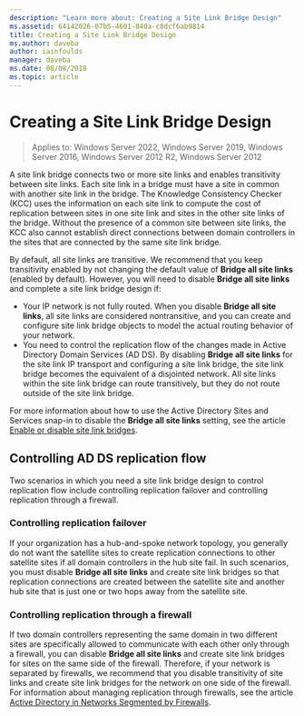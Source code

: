 ```yaml
---
description: "Learn more about: Creating a Site Link Bridge Design"
ms.assetid: 64142026-07b5-4601-840a-c8dcf6ab9814
title: Creating a Site Link Bridge Design
ms.author: daveba
author: iainfoulds
manager: daveba
ms.date: 08/08/2018
ms.topic: article
---
```


# Creating a Site Link Bridge Design

>Applies to: Windows Server 2022, Windows Server 2019, Windows Server 2016, Windows Server 2012 R2, Windows Server 2012

A site link bridge connects two or more site links and enables transitivity between site links. Each site link in a bridge must have a site in common with another site link in the bridge. The Knowledge Consistency Checker (KCC) uses the information on each site link to compute the cost of replication between sites in one site link and sites in the other site links of the bridge. Without the presence of a common site between site links, the KCC also cannot establish direct connections between domain controllers in the sites that are connected by the same site link bridge.

By default, all site links are transitive. We recommend that you keep transitivity enabled by not changing the default value of **Bridge all site links** (enabled by default). However, you will need to disable **Bridge all site links** and complete a site link bridge design if:

- Your IP network is not fully routed. When you disable **Bridge all site links**, all site links are considered nontransitive, and you can create and configure site link bridge objects to model the actual routing behavior of your network.
- You need to control the replication flow of the changes made in Active Directory Domain Services (AD DS). By disabling **Bridge all site links** for the site link IP transport and configuring a site link bridge, the site link bridge becomes the equivalent of a disjointed network. All site links within the site link bridge can route transitively, but they do not route outside of the site link bridge.

For more information about how to use the Active Directory Sites and Services snap-in to disable the **Bridge all site links** setting, see the article [Enable or disable site link bridges](/previous-versions/windows/it-pro/windows-server-2003/cc738789(v=ws.10)).

## Controlling AD DS replication flow

Two scenarios in which you need a site link bridge design to control replication flow include controlling replication failover and controlling replication through a firewall.

### Controlling replication failover

If your organization has a hub-and-spoke network topology, you generally do not want the satellite sites to create replication connections to other satellite sites if all domain controllers in the hub site fail. In such scenarios, you must disable **Bridge all site links** and create site link bridges so that replication connections are created between the satellite site and another hub site that is just one or two hops away from the satellite site.

### Controlling replication through a firewall

If two domain controllers representing the same domain in two different sites are specifically allowed to communicate with each other only through a firewall, you can disable **Bridge all site links** and create site link bridges for sites on the same side of the firewall. Therefore, if your network is separated by firewalls, we recommend that you disable transitivity of site links and create site link bridges for the network on one side of the firewall. For information about managing replication through firewalls, see the article [Active Directory in Networks Segmented by Firewalls](/previous-versions/orphan-topics/ws.10/cc732148(v=ws.10)).
